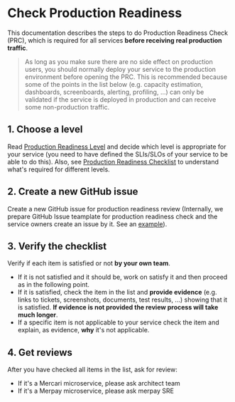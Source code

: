 # Check Production Readiness

This documentation describes the steps to do Production Readiness Check (PRC), which is required for all services **before receiving real production traffic**.

> As long as you make sure there are no side effect on production users, you should normally deploy your service to the production environment before opening the PRC. This is recommended because some of the points in the list below (e.g. capacity estimation, dashboards, screenboards, alerting, profiling, ...) can only be validated if the service is deployed in production and can receive some non-production traffic. 

## 1. Choose a level

Read [Production Readiness Level](../references/production-readiness-level.md) and decide which level is appropriate for your service (you need to have defined the SLIs/SLOs of your service to be able to do this). Also, see [Production Readiness Checklist](../references/production-readiness-checklist.md) to understand what's required for different levels.

## 2. Create a new GitHub issue

Create a new GitHub issue for production readiness review (Internally, we prepare GitHub Issue teamplate for production readiness check and the service owners create an issue by it. See an [example](https://github.com/mercari/production-readiness-checklist/issues/1)).

## 3. Verify the checklist

Verify if each item is satisfied or not **by your own team**.

- If it is not satisfied and it should be, work on satisfy it and then proceed as in the following point.
- If it is satisfied, check the item in the list and **provide evidence** (e.g. links to tickets, screenshots, documents, test results, ...) showing that it is satisfied. **If evidence is not provided the review process will take much longer**.
- If a specific item is not applicable to your service check the item and explain, as evidence, **why** it's not applicable.

## 4. Get reviews

After you have checked all items in the list, ask for review:

- If it's a Mercari microservice, please ask architect team
- If it's a Merpay microservice, please ask merpay SRE
